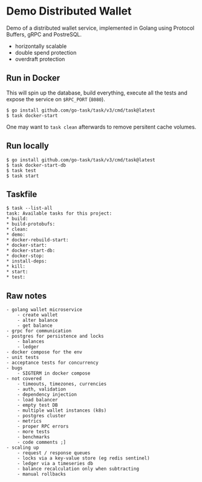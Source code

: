 # Demo Distributed Wallet

Demo of a distributed wallet service, implemented in Golang using Protocol Buffers, gRPC and PostreSQL.

- horizontally scalable
- double spend protection
- overdraft protection

## Run in Docker

This will spin up the database, build everything, execute all the tests and expose the service on `$RPC_PORT` (`8080`).

```
$ go install github.com/go-task/task/v3/cmd/task@latest
$ task docker-start
```

One may want to `task clean` afterwards to remove persitent cache volumes.

## Run locally

```
$ go install github.com/go-task/task/v3/cmd/task@latest
$ task docker-start-db
$ task test
$ task start
```

## Taskfile

```
$ task --list-all
task: Available tasks for this project:
* build:
* build-protobufs:
* clean:
* demo:
* docker-rebuild-start:
* docker-start:
* docker-start-db:
* docker-stop:
* install-deps:
* kill:
* start:
* test:
```

## Raw notes

```
- golang wallet microservice
    - create wallet
    - alter balance
    - get balance
- grpc for communication
- postgres for persistence and locks
    - balances
    - ledger
- docker compose for the env
- unit tests
- acceptance tests for concurrency
- bugs
    - SIGTERM in docker compose
- not covered
    - timeouts, timezones, currencies
    - auth, validation
    - dependency injection
    - load balancer
    - empty test DB
    - multiple wallet instances (k8s)
    - postgres cluster
    - metrics
    - proper RPC errors
    - more tests
    - benchmarks
    - code comments ;]
- scaling up
    - request / response queues
    - locks via a key-value store (eg redis sentinel)
    - ledger via a timeseries db
    - balance recalculation only when subtracting
    - manual rollbacks
```
